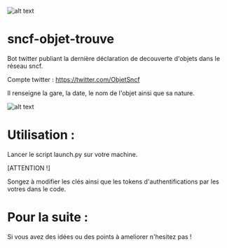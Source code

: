 
![alt text](https://github.com/barthelemy-lebel/sncf-objet-trouve/blob/main/logo.jpg)
# sncf-objet-trouve

Bot twitter publiant la dernière déclaration de decouverte d'objets dans le réseau sncf.

Compte twitter : https://twitter.com/ObjetSncf

Il renseigne la gare, la date, le nom de l'objet ainsi que sa nature.



![alt text](https://github.com/barthelemy-lebel/sncf-objet-trouve/blob/main/tweet.png)


# Utilisation :
Lancer le script launch.py sur votre machine.

[ATTENTION !]

Songez à modifier les clés ainsi que les tokens d'authentifications par les votres dans le code.

# Pour la suite :

Si vous avez des idées ou des points à ameliorer n'hesitez pas !
